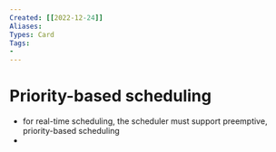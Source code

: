 ```yaml
---
Created: [[2022-12-24]]
Aliases: 
Types: Card
Tags: 
- 
---
```

# Priority-based scheduling
- for real-time scheduling, the scheduler must support preemptive, priority-based scheduling
- 